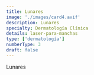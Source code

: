 ```yaml
---
title: Lunares
image: './images/card4.avif'
description: Lunares
specialty: Dermatología Clínica
details: laser-para-manchas
type: ['dermatología']
numberType: 3
draft: false
---
```


Lunares
